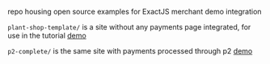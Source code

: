 repo housing open source examples for ExactJS merchant demo integration

`plant-shop-template/` is a site without any payments page integrated, for use in the tutorial
[demo](https://noexactjs-demo.merchant-portal.one/)


`p2-complete/`  is the same site with payments processed through p2
[demo](https://p2-demo.merchant-portal.one/)

